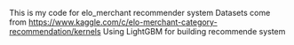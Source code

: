This is my code for elo_merchant recommender system
Datasets come from https://www.kaggle.com/c/elo-merchant-category-recommendation/kernels
Using LightGBM for building recommende system
